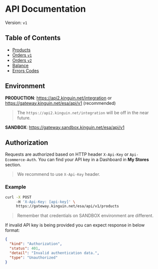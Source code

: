 # API Documentation

Version: `v1`

## Table of Contents

- [Products](products/v1/README.md)
- [Orders `v1`](order/v1/README.md)
- [Orders `v2`](order/v2/README.md)
- [Balance](balance/v1/README.md)
- [Errors Codes](ErrorsCodes.md)

## Environment

**PRODUCTION**: https://api2.kinguin.net/integration or https://gateway.kinguin.net/esa/api/v1 (recommended)

> The `https://api2.kinguin.net/integration` will be off in the near future.

**SANDBOX**: https://gateway.sandbox.kinguin.net/esa/api/v1

## Authorization

Requests are authorized based on HTTP header `X-Api-Key` or `Api-Ecommerce-Auth`. You can find your API key in a Dashboard in **My Stores** section.

> We recommend to use `X-Api-Key` header.

### Example

```bash
curl -X POST
     -H 'X-Api-Key: [api-key]' \
     https://gateway.kinguin.net/esa/api/v1/products
```

> Remember that credentials on SANDBOX environment are different.

If invalid API key is being provided you can expect response in below format:

```json
{
  "kind": "Authorization",
  "status": 401,
  "detail": "Invalid authentication data.",
  "type": "Unauthorized"
}
```
